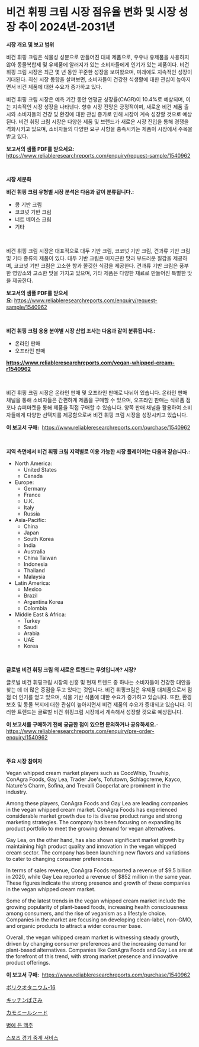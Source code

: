 <p><h1>비건 휘핑 크림 시장 점유율 변화 및 시장 성장 추이 2024년-2031년</h1></p><p><strong>시장 개요 및 보고 범위</strong></p>
<p><p>비건 휘핑 크림은 식물성 성분으로 만들어진 대체 제품으로, 우유나 유제품을 사용하지 않아 동물복합제 및 유제품에 알러지가 있는 소비자들에게 인기가 있는 제품이다. 비건 휘핑 크림 시장은 최근 몇 년 동안 꾸준한 성장을 보여왔으며, 미래에도 지속적인 성장이 기대된다. 최신 시장 동향을 살펴보면, 소비자들이 건강한 식생활에 대한 관심이 높아지면서 비건 제품에 대한 수요가 증가하고 있다.</p><p>비건 휘핑 크림 시장은 예측 기간 동안 연평균 성장률(CAGR)이 10.4%로 예상되며, 이는 지속적인 시장 성장을 나타낸다. 향후 시장 전망은 긍정적이며, 새로운 비건 제품 출시와 소비자들의 건강 및 환경에 대한 관심 증가로 인해 시장이 계속 성장할 것으로 예상된다. 비건 휘핑 크림 시장은 다양한 제품 및 브랜드가 새로운 시장 진입을 통해 경쟁을 격화시키고 있으며, 소비자들의 다양한 요구 사항을 충족시키는 제품이 시장에서 주목을 받고 있다.</p></p>
<p><strong>보고서의 샘플 PDF를 받으세요:</strong> <a href="https://www.reliableresearchreports.com/enquiry/request-sample/1540962">https://www.reliableresearchreports.com/enquiry/request-sample/1540962</a></p>
<p>&nbsp;</p>
<p><strong>시장 세분화</strong></p>
<p><strong>비건 휘핑 크림 유형별 시장 분석은 다음과 같이 분류됩니다.:</strong></p>
<p><ul><li>콩 기반 크림</li><li>코코넛 기반 크림</li><li>너트 베이스 크림</li><li>기타</li></ul></p>
<p>&nbsp;</p>
<p><p>비건 휘핑 크림 시장은 대표적으로 대두 기반 크림, 코코넛 기반 크림, 견과류 기반 크림 및 기타 종류의 제품이 있다. 대두 기반 크림은 미지근한 맛과 부드러운 질감을 제공하며, 코코넛 기반 크림은 고소한 향과 쫄깃한 식감을 제공한다. 견과류 기반 크림은 풍부한 영양소와 고소한 맛을 가지고 있으며, 기타 제품은 다양한 재료로 만들어진 특별한 맛을 제공한다.</p></p>
<p><strong>보고서의 샘플 PDF를 받으세요:</strong>&nbsp;<a href="https://www.reliableresearchreports.com/enquiry/request-sample/1540962">https://www.reliableresearchreports.com/enquiry/request-sample/1540962</a></p>
<p>&nbsp;</p>
<p><strong> 비건 휘핑 크림 응용 분야별 시장 산업 조사는 다음과 같이 분류됩니다.:</strong></p>
<p><ul><li>온라인 판매</li><li>오프라인 판매</li></ul></p>
<p><strong><a href="https://www.reliableresearchreports.com/vegan-whipped-cream-r1540962">https://www.reliableresearchreports.com/vegan-whipped-cream-r1540962</a></strong></p>
<p>&nbsp;</p>
<p><p>비건 휘핑 크림 시장은 온라인 판매 및 오프라인 판매로 나뉘어 있습니다. 온라인 판매 채널을 통해 소비자들은 간편하게 제품을 구매할 수 있으며, 오프라인 판매는 식료품 점포나 슈퍼마켓을 통해 제품을 직접 구매할 수 있습니다. 양쪽 판매 채널을 활용하여 소비자들에게 다양한 선택지를 제공함으로써 비건 휘핑 크림 시장을 성장시키고 있습니다.</p></p>
<p><strong>이 보고서 구매:</strong>&nbsp; <a href="https://www.reliableresearchreports.com/purchase/1540962">https://www.reliableresearchreports.com/purchase/1540962</a></p>
<p>&nbsp;</p>
<p><strong>지역 측면에서 비건 휘핑 크림 지역별로 이용 가능한 시장 플레이어는 다음과 같습니다.:</strong></p>
<p><ul>
    <li>
        North America:
        <ul>
            <li>United States</li>
            <li>Canada</li>
        </ul>
    </li>
    <li>
        Europe:
        <ul>
            <li>Germany</li>
            <li>France</li>
            <li>U.K.</li>
            <li>Italy</li>
            <li>Russia</li>
        </ul>
    </li>
    <li>
        Asia-Pacific:
        <ul>
            <li>China</li>
            <li>Japan</li>
            <li>South Korea</li>
            <li>India</li>
            <li>Australia</li>
            <li>China Taiwan</li>
            <li>Indonesia</li>
            <li>Thailand</li>
            <li>Malaysia</li>
        </ul>
    </li>
    <li>
        Latin America:
        <ul>
            <li>Mexico</li>
            <li>Brazil</li>
            <li>Argentina Korea</li>
            <li>Colombia</li>
        </ul>
    </li>
    <li>
        Middle East & Africa:
        <ul>
            <li>Turkey</li>
            <li>Saudi</li>
            <li>Arabia</li>
            <li>UAE</li>
            <li>Korea</li>
        </ul>
    </li>
    </ul></p>
<p>&nbsp;</p>
<p><strong>글로벌 비건 휘핑 크림 의 새로운 트렌드는 무엇입니까? 시장?</strong></p>
<p><p>글로벌 비건 휘핑크림 시장의 신흥 및 현재 트렌드 중 하나는 소비자들이 건강한 대안을 찾는 데 더 많은 중점을 두고 있다는 것입니다. 비건 휘핑크림은 유제품 대체품으로서 점점 더 인기를 얻고 있으며, 식물 기반 식품에 대한 수요가 증가하고 있습니다. 또한, 환경 보호 및 동물 복지에 대한 관심이 높아지면서 비건 제품의 수요가 증대되고 있습니다. 이러한 트렌드는 글로벌 비건 휘핑크림 시장에서 계속해서 성장할 것으로 예상됩니다.</p></p>
<p><strong>이 보고서를 구매하기 전에 궁금한 점이 있으면 문의하거나 공유하세요.</strong>- <a href="https://www.reliableresearchreports.com/enquiry/pre-order-enquiry/1540962">https://www.reliableresearchreports.com/enquiry/pre-order-enquiry/1540962</a></p>
<p>&nbsp;</p>
<p><strong>주요 시장 참여자</strong></p>
<p><p>Vegan whipped cream market players such as CocoWhip, Truwhip, ConAgra Foods, Gay Lea, Trader Joe's, Tofutown, Schlagcreme, Kayco, Nature's Charm, Sofina, and Trevalli Cooperlat are prominent in the industry.</p><p>Among these players, ConAgra Foods and Gay Lea are leading companies in the vegan whipped cream market. ConAgra Foods has experienced considerable market growth due to its diverse product range and strong marketing strategies. The company has been focusing on expanding its product portfolio to meet the growing demand for vegan alternatives.</p><p>Gay Lea, on the other hand, has also shown significant market growth by maintaining high product quality and innovation in the vegan whipped cream sector. The company has been launching new flavors and variations to cater to changing consumer preferences.</p><p>In terms of sales revenue, ConAgra Foods reported a revenue of $9.5 billion in 2020, while Gay Lea reported a revenue of $852 million in the same year. These figures indicate the strong presence and growth of these companies in the vegan whipped cream market.</p><p>Some of the latest trends in the vegan whipped cream market include the growing popularity of plant-based foods, increasing health consciousness among consumers, and the rise of veganism as a lifestyle choice. Companies in the market are focusing on developing clean-label, non-GMO, and organic products to attract a wider consumer base.</p><p>Overall, the vegan whipped cream market is witnessing steady growth, driven by changing consumer preferences and the increasing demand for plant-based alternatives. Companies like ConAgra Foods and Gay Lea are at the forefront of this trend, with strong market presence and innovative product offerings.</p></p>
<p><strong>이 보고서 구매:</strong>&nbsp;&nbsp;<a href="https://www.reliableresearchreports.com/purchase/1540962">https://www.reliableresearchreports.com/purchase/1540962</a></p>
<p><p><a href="https://github.com/Fatimaklein1/Market-Research-Report-List-1/blob/main/489468084346.md">ポリクオタニウム-16</a></p><p><a href="https://medium.com/@kelscdowell78456/%E3%82%AD%E3%83%83%E3%83%81%E3%83%B3%E3%82%B7%E3%82%A7%E3%82%A2%E5%B8%82%E5%A0%B4%E3%83%AC%E3%83%9D%E3%83%BC%E3%83%88%E3%81%AF-%E3%81%93%E3%81%AE%E5%B8%82%E5%A0%B4%E3%81%AE%E6%9C%80%E6%96%B0%E3%81%AE%E3%83%88%E3%83%AC%E3%83%B3%E3%83%89%E3%81%A8%E6%88%90%E9%95%B7%E3%81%AE%E6%A9%9F%E4%BC%9A%E3%82%92%E6%98%8E%E3%82%89%E3%81%8B%E3%81%AB%E3%81%97%E3%81%A6%E3%81%84%E3%81%BE%E3%81%99-41aff32aa683">キッチンばさみ</a></p><p><a href="https://medium.com/@jacksonwiza1924/%E3%82%AB%E3%83%A2%E3%83%9F%E3%83%BC%E3%83%AB%E3%81%AE%E7%A8%AE%E5%B8%82%E5%A0%B4%E3%81%AE%E5%88%86%E6%9E%90-%E3%82%B0%E3%83%AD%E3%83%BC%E3%83%90%E3%83%AB%E7%94%A3%E6%A5%AD%E3%81%AE%E8%A6%8B%E9%80%9A%E3%81%97%E3%81%A8%E4%BA%88%E6%B8%AC-2024%E5%B9%B4%E3%81%8B%E3%82%892031%E5%B9%B4-d904658c81eb">カモミールシード</a></p><p><a href="https://github.com/JackieFauhey9089475/Market-Research-Report-List-1/blob/main/166717478060.md">병에 든 맥주</a></p><p><a href="https://medium.com/@cierrahayes645/2024%EB%85%84%EB%B6%80%ED%84%B0-2031%EB%85%84%EA%B9%8C%EC%A7%80%EC%9D%98-%EA%B8%B0%EA%B0%84%EC%9D%84-%EB%8C%80%EC%83%81%EC%9C%BC%EB%A1%9C-%ED%95%9C-%EC%8A%A4%ED%8F%AC%EC%B8%A0-%EB%A7%A4%EC%B9%98-%EB%B0%A9%EC%86%A1-%EC%84%9C%EB%B9%84%EC%8A%A4-%EC%8B%9C%EC%9E%A5-%EB%B6%84%EC%84%9D-%EB%B0%8F-%EA%B7%9C%EB%AA%A8-%EC%98%88%EC%B8%A1-a68df2b357c1">스포츠 경기 중계 서비스</a></p></p>